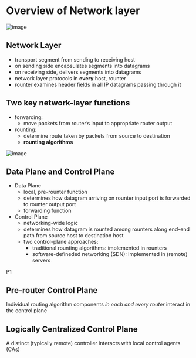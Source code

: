 # Overview of Network layer

![image](https://user-images.githubusercontent.com/83717535/140716799-684f2d2d-1800-44f5-973f-47517f87e658.png)

## Network Layer
- transport segment from sending to receiving host
- on sending side encapsulates segments into datagrams
- on receiving side, delivers segments into datagrams
- network layer protocols in **every** host, rounter
- rounter examines header fields in all IP datagrams passing through it

## Two key network-layer functions
- forwarding:
  - move packets from router’s input to appropriate router output
- rounting:
  - determine route taken by packets from source to destination
  - **rounting algorithms** 
 
 ![image](https://user-images.githubusercontent.com/83717535/140719244-61c574f5-5dde-416c-bff3-48890e81904f.png)

 
## Data Plane and Control Plane
- Data Plane
  - local, pre-rounter function
  - determines how datagram arriving on rounter input port is forwarded to rounter output port
  - forwarding function
- Control Plane
  - networking-wide logic
  - determines how datagram is rounted among rounters along end-end path from source host to destination host
  - two control-plane approaches:
    - traditional rounting algorithms: implemented in rounters
    - software-defineded networking (SDN): implemented in (remote) servers

P1


## Pre-router Control Plane

Individual routing algorithm components _in each and every router_ interact in the control plane 


## Logically Centralized Control Plane

A distinct (typically remote) controller interacts with local control agents (CAs)





